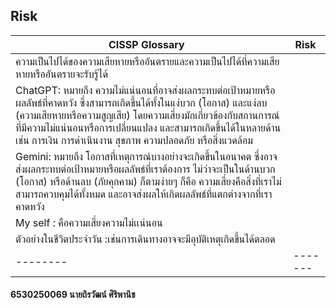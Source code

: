 ## Risk

| CISSP Glossary   |  Risk  |
|------------|------------|
| ความเป็นไปได้ของความเสียหายหรืออันตรายและความเป็นไปได้ที่ความเสียหายหรืออันตรายจะรับรู้ได้|
| ChatGPT:  หมายถึง ความไม่แน่นอนที่อาจส่งผลกระทบต่อเป้าหมายหรือผลลัพธ์ที่คาดหวัง ซึ่งสามารถเกิดขึ้นได้ทั้งในแง่บวก (โอกาส) และแง่ลบ (ความเสียหายหรือความสูญเสีย) โดยความเสี่ยงมักเกี่ยวข้องกับสถานการณ์ที่มีความไม่แน่นอนหรือการเปลี่ยนแปลง และสามารถเกิดขึ้นได้ในหลายด้าน เช่น การเงิน การดำเนินงาน สุขภาพ ความปลอดภัย หรือสิ่งแวดล้อม |
| Gemini: หมายถึง โอกาสที่เหตุการณ์บางอย่างจะเกิดขึ้นในอนาคต ซึ่งอาจส่งผลกระทบต่อเป้าหมายหรือผลลัพธ์ที่เราต้องการ ไม่ว่าจะเป็นในด้านบวก (โอกาส) หรือด้านลบ (ภัยคุกคาม) ก็ตามง่ายๆ ก็คือ ความเสี่ยงคือสิ่งที่เราไม่สามารถควบคุมได้ทั้งหมด และอาจส่งผลให้เกิดผลลัพธ์ที่แตกต่างจากที่เราคาดหวัง| 
| My self : คือความเสี่ยงความไม่เเน่นอน | 
|ตัวอย่างในชีวิตประจำวัน :เช่นการเดินทางอาจจะมีอุบัติเหตุเกิดขึ้นได้ตลอด|
| -------- | ------- |

#### 6530250069 นายถิรวัฒน์ ศิริพานิช
